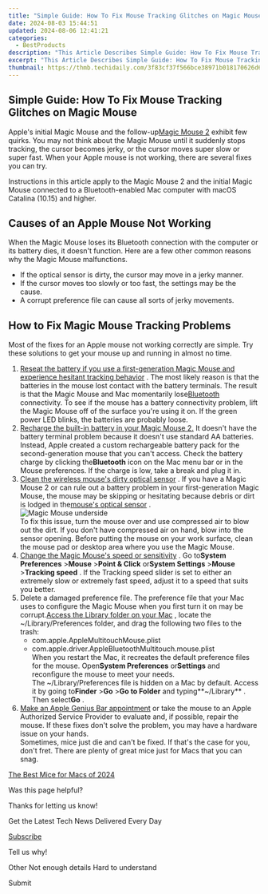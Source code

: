 ```yaml
---
title: "Simple Guide: How To Fix Mouse Tracking Glitches on Magic Mouse"
date: 2024-08-03 15:44:51
updated: 2024-08-06 12:41:21
categories:
  - BestProducts
description: "This Article Describes Simple Guide: How To Fix Mouse Tracking Glitches on Magic Mouse"
excerpt: "This Article Describes Simple Guide: How To Fix Mouse Tracking Glitches on Magic Mouse"
thumbnail: https://thmb.techidaily.com/3f83cf37f566bce38971b018170626d6e67c9f875eec12a8f86b696a3d6ea101.jpg
---
```


## Simple Guide: How To Fix Mouse Tracking Glitches on Magic Mouse
 Apple's initial Magic Mouse and the follow-up[Magic Mouse 2](https://www.lifewire.com/apple-magic-mouse-2-review-4691266) exhibit few quirks. You may not think about the Magic Mouse until it suddenly stops tracking, the cursor becomes jerky, or the cursor moves super slow or super fast. When your Apple mouse is not working, there are several fixes you can try.

 Instructions in this article apply to the Magic Mouse 2 and the initial Magic Mouse connected to a Bluetooth-enabled Mac computer with macOS Catalina (10.15) and higher.

## Causes of an Apple Mouse Not Working

 When the Magic Mouse loses its Bluetooth connection with the computer or its battery dies, it doesn't function. Here are a few other common reasons why the Magic Mouse malfunctions.

* If the optical sensor is dirty, the cursor may move in a jerky manner.
* If the cursor moves too slowly or too fast, the settings may be the cause.
* A corrupt preference file can cause all sorts of jerky movements.

## How to Fix Magic Mouse Tracking Problems

 Most of the fixes for an Apple mouse not working correctly are simple. Try these solutions to get your mouse up and running in almost no time.

1. [Reseat the battery if you use a first-generation Magic Mouse and experience hesitant tracking behavior](https://www.lifewire.com/fix-magic-mouse-disconnect-problems-2260761) . The most likely reason is that the batteries in the mouse lost contact with the battery terminals. The result is that the Magic Mouse and Mac momentarily lose[Bluetooth](https://www.lifewire.com/what-is-bluetooth-2377412) connectivity. To see if the mouse has a battery connectivity problem, lift the Magic Mouse off of the surface you're using it on. If the green power LED blinks, the batteries are probably loose.
2. [Recharge the built-in battery in your Magic Mouse 2.](https://support.apple.com/102292)  It doesn't have the battery terminal problem because it doesn't use standard AA batteries. Instead, Apple created a custom rechargeable battery pack for the second-generation mouse that you can't access. Check the battery charge by clicking the**Bluetooth** icon on the Mac menu bar or in the Mouse preferences. If the charge is low, take a break and plug it in.
3. [Clean the wireless mouse's dirty optical sensor](https://www.lifewire.com/clean-a-wireless-mouse-2640102) . If you have a Magic Mouse 2 or can rule out a battery problem in your first-generation Magic Mouse, the mouse may be skipping or hesitating because debris or dirt is lodged in the[mouse's optical sensor](https://www.lifewire.com/whats-the-difference-between-optical-and-laser-mice-2640209) .  
![Magic Mouse underside](https://www.lifewire.com/thmb/BHG3LWxxXM30cMQgj3Jhd39ZsmU=/1500x0/filters:no_upscale():max_bytes(150000):strip_icc():format(webp)/001-fix-magic-mouse-tracking-error-2260770-892c687714234ad2a4fdbf5202761623.jpg)  
 To fix this issue, turn the mouse over and use compressed air to blow out the dirt. If you don't have compressed air on hand, blow into the sensor opening. Before putting the mouse on your work surface, clean the mouse pad or desktop area where you use the Magic Mouse.
4. [Change the Magic Mouse's speed or sensitivity](https://www.lifewire.com/adjust-mouse-and-touchpad-speed-on-mac-and-pc-4160944) . Go to**System Preferences** \>**Mouse** \>**Point & Click** or**System Settings** \>**Mouse** \>**Tracking speed** . If the Tracking speed slider is set to either an extremely slow or extremely fast speed, adjust it to a speed that suits you better.
5. Delete a damaged preference file. The preference file that your Mac uses to configure the Magic Mouse when you first turn it on may be corrupt.[Access the Library folder on your Mac](https://www.lifewire.com/os-x-is-hiding-your-library-folder-2260833) , locate the \~/Library/Preferences folder, and drag the following two files to the trash:  
   * com.apple.AppleMultitouchMouse.plist  
   * com.apple.driver.AppleBluetoothMultitouch.mouse.plist  
 When you restart the Mac, it recreates the default preference files for the mouse. Open**System Preferences** or**Settings** and reconfigure the mouse to meet your needs.  
 The \~/Library/Preferences file is hidden on a Mac by default. Access it by going to**Finder** \>**Go** \>**Go to Folder** and typing**\~/Library** . Then select**Go** .
6. [Make an Apple Genius Bar appointment](https://www.lifewire.com/how-to-make-an-apple-genius-bar-appointment-1999601) or take the mouse to an Apple Authorized Service Provider to evaluate and, if possible, repair the mouse. If these fixes don't solve the problem, you may have a hardware issue on your hands.  
 Sometimes, mice just die and can't be fixed. If that's the case for you, don't fret. There are plenty of great mice just for Macs that you can snag.

[The Best Mice for Macs of 2024](https://www.lifewire.com/best-mice-for-macs-6753004)

Was this page helpful?

Thanks for letting us know!

 Get the Latest Tech News Delivered Every Day

[Subscribe](https://www.lifewire.com/#)

Tell us why!

 Other  Not enough details  Hard to understand

 Submit

<ins class="adsbygoogle"
     style="display:block"
     data-ad-format="autorelaxed"
     data-ad-client="ca-pub-7571918770474297"
     data-ad-slot="1223367746"></ins>



<ins class="adsbygoogle"
     style="display:block"
     data-ad-client="ca-pub-7571918770474297"
     data-ad-slot="8358498916"
     data-ad-format="auto"
     data-full-width-responsive="true"></ins>
